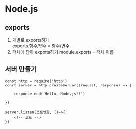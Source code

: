 # Node.js

## exports

1. 개별로 exports하기  
   exports.함수/변수 = 함수/변수
2. 객체에 담아 exports하기
   module.exports = 객체 이름

## 서버 만들기

    const http = require('http')
    const server = http.createServer((request, response) => {

        response.end('Hello, Node.js!!')

    })

    server.listen(포트번호, ()=>{
        <!-- 코드 -->
    })
